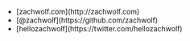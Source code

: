 <style>
.o-split {
  display: table;
  width: 100%;
  box-sizing: border-box;
}

.o-split__chunk {
  display: table-cell;
  vertical-align: middle;
}

.o-split__chunk--right {
  text-align: right;
}

.reveal-reset {
	border: none !important;
	box-shadow: none !important;
	height: 800px;
}
/*
.glyphicons {
	display: inline-block;
	height: 24px;
	width: 24px;
}

.glyphicons-global {
	background: url(/img/glyphicons/png/global.png);
}

.social {
	display: inline-block;
	height: 24px;
	width: 24px;
}

.social-github {
	background: url(/img/glyphicons-social/png/github.png);
}

.social-twitter {
	background: url(/img/glyphicons-social/png/twitter.png);
}*/
</style>


<!-- it's my dream to have a two column layout here
with my image on the left and links on the right -->


<div class="scope-intro">
	<div class="o-split">
		<div class="o-split__chunk">
			<!-- <img src="/img/portrait.png" alt="" class="reveal-reset"> -->
		</div><!-- 
 --><div class="o-split__chunk split__chunk--right">
			<ul class="v-list">
				<li>
					<i class="fa fa-twitter"></i>
					[zachwolf.com](http://zachwolf.com)
				</li>
				<li>
					<i class="fa fa-github"></i>
					[@zachwolf](https://github.com/zachwolf)
				</li>
				<li>
					<i class="fa fa-globe"></i>
					[hellozachwolf](https://twitter.com/hellozachwolf)
				</li>
			</ul>
		</div>
	</div>
</div>